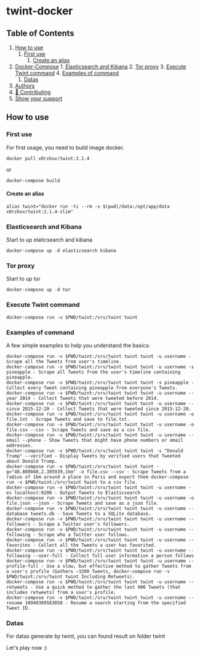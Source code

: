 # twint-docker

<!-- ToC start -->
## Table of Contents
1. [How to use](#how-to-use)
    1. [First use](#first-use)
        1. [Create an alias](#create-an-alias)
2. [Docker-Compose](#docker-compose)
        1. [Elasticsearch and Kibana](#elasticsearch-and-kibana)
        2. [Tor proxy](#tor-proxy)
        3. [Execute Twint command](#execute-twint-command)
        4. [Examples of command](#examples-of-command)
    1. [Datas](#datas)
3. [Authors](#authors)
4. [🤝 Contributing](#contributing)
5. [Show your support](#show-your-support)
<!-- ToC end -->

## How to use

### First use

For first usage, you need to build image docker.

```shell
docker pull x0rzkov/twint:2.1.4
```

or 

```shell
docker-compose build
```

#### Create an alias
```shell
alias twint="docker run -ti --rm -v $(pwd)/data:/opt/app/data x0rzkov/twint:2.1.4-slim"
```               

### Elasticsearch and Kibana

Start to up elaticsearch and kibana

```shell
docker-compose up -d elasticsearch kibana
```

### Tor proxy

Start to up tor

```shell
docker-compose up -d tor
```

### Execute Twint command

```shell
docker-compose run -v $PWD/twint:/srv/twint twint
```

### Examples of command

A few simple examples to help you understand the basics:

```shell
docker-compose run -v $PWD/twint:/srv/twint twint twint -u username - Scrape all the Tweets from user's timeline.
docker-compose run -v $PWD/twint:/srv/twint twint twint -u username -s pineapple - Scrape all Tweets from the user's timeline containing pineapple.
docker-compose run -v $PWD/twint:/srv/twint twint twint -s pineapple - Collect every Tweet containing pineapple from everyone's Tweets.
docker-compose run -v $PWD/twint:/srv/twint twint twint -u username --year 2014 - Collect Tweets that were tweeted before 2014.
docker-compose run -v $PWD/twint:/srv/twint twint twint -u username --since 2015-12-20 - Collect Tweets that were tweeted since 2015-12-20.
docker-compose run -v $PWD/twint:/srv/twint twint twint -u username -o file.txt - Scrape Tweets and save to file.txt.
docker-compose run -v $PWD/twint:/srv/twint twint twint -u username -o file.csv --csv - Scrape Tweets and save as a csv file.
docker-compose run -v $PWD/twint:/srv/twint twint twint -u username --email --phone - Show Tweets that might have phone numbers or email addresses.
docker-compose run -v $PWD/twint:/srv/twint twint twint -s "Donald Trump" --verified - Display Tweets by verified users that Tweeted about Donald Trump.
docker-compose run -v $PWD/twint:/srv/twint twint twint -g="48.880048,2.385939,1km" -o file.csv --csv - Scrape Tweets from a radius of 1km around a place in Paris and export them docker-compose run -v $PWD/twint:/srv/twint twint to a csv file.
docker-compose run -v $PWD/twint:/srv/twint twint twint -u username -es localhost:9200 - Output Tweets to Elasticsearch
docker-compose run -v $PWD/twint:/srv/twint twint twint -u username -o file.json --json - Scrape Tweets and save as a json file.
docker-compose run -v $PWD/twint:/srv/twint twint twint -u username --database tweets.db - Save Tweets to a SQLite database.
docker-compose run -v $PWD/twint:/srv/twint twint twint -u username --followers - Scrape a Twitter user's followers.
docker-compose run -v $PWD/twint:/srv/twint twint twint -u username --following - Scrape who a Twitter user follows.
docker-compose run -v $PWD/twint:/srv/twint twint twint -u username --favorites - Collect all the Tweets a user has favorited.
docker-compose run -v $PWD/twint:/srv/twint twint twint -u username --following --user-full - Collect full user information a person follows
docker-compose run -v $PWD/twint:/srv/twint twint twint -u username --profile-full - Use a slow, but effective method to gather Tweets from a user's profile (Gathers ~3200 Tweets, docker-compose run -v $PWD/twint:/srv/twint twint Including Retweets).
docker-compose run -v $PWD/twint:/srv/twint twint twint -u username --retweets - Use a quick method to gather the last 900 Tweets (that includes retweets) from a user's profile.
docker-compose run -v $PWD/twint:/srv/twint twint twint -u username --resume 10940389583058 - Resume a search starting from the specified Tweet ID.
```

### Datas

For datas generate by twint, you can found result on folder twint

Let's play now :)